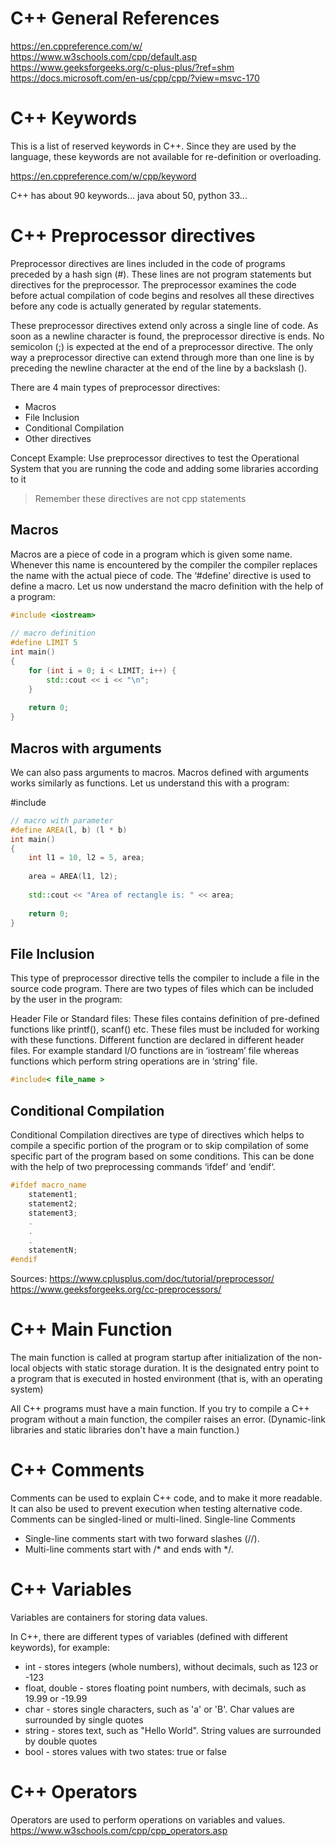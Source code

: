 # C++ General References
https://en.cppreference.com/w/
https://www.w3schools.com/cpp/default.asp
https://www.geeksforgeeks.org/c-plus-plus/?ref=shm
https://docs.microsoft.com/en-us/cpp/cpp/?view=msvc-170

# C++ Keywords
This is a list of reserved keywords in C++. Since they are used by the language, these keywords are not available for re-definition or overloading. 

https://en.cppreference.com/w/cpp/keyword

C++ has about 90 keywords... java about 50, python 33...

# C++ Preprocessor directives
Preprocessor directives are lines included in the code of programs preceded by a hash sign (#). These lines are not program statements but directives for the preprocessor. The preprocessor examines the code before actual compilation of code begins and resolves all these directives before any code is actually generated by regular statements.

These preprocessor directives extend only across a single line of code. As soon as a newline character is found, the preprocessor directive is ends. No semicolon (;) is expected at the end of a preprocessor directive. The only way a preprocessor directive can extend through more than one line is by preceding the newline character at the end of the line by a backslash (\).

There are 4 main types of preprocessor directives:  

- Macros
- File Inclusion
- Conditional Compilation
- Other directives

Concept Example: 
Use preprocessor directives to test the Operational System that you are running the code and adding some libraries according to it

> Remember these directives are not cpp statements

## Macros
Macros are a piece of code in a program which is given some name. Whenever this name is encountered by the compiler the compiler replaces the name with the actual piece of code. The ‘#define’ directive is used to define a macro. Let us now understand the macro definition with the help of a program:

```cpp
#include <iostream>
 
// macro definition
#define LIMIT 5
int main()
{
    for (int i = 0; i < LIMIT; i++) {
        std::cout << i << "\n";
    }
 
    return 0;
}
```

## Macros with arguments
We can also pass arguments to macros. Macros defined with arguments works similarly as functions. Let us understand this with a program: 

#include <iostream>

```cpp 
// macro with parameter
#define AREA(l, b) (l * b)
int main()
{
    int l1 = 10, l2 = 5, area;
 
    area = AREA(l1, l2);
 
    std::cout << "Area of rectangle is: " << area;
 
    return 0;
}
```

## File Inclusion
This type of preprocessor directive tells the compiler to include a file in the source code program. There are two types of files which can be included by the user in the program: 

Header File or Standard files: These files contains definition of pre-defined functions like printf(), scanf() etc. These files must be included for working with these functions. Different function are declared in different header files. For example standard I/O functions are in ‘iostream’ file whereas functions which perform string operations are in ‘string’ file. 

```cpp
#include< file_name >
```

## Conditional Compilation
Conditional Compilation directives are type of directives which helps to compile a specific portion of the program or to skip compilation of some specific part of the program based on some conditions. This can be done with the help of two preprocessing commands ‘ifdef‘ and ‘endif‘. 

```cpp
#ifdef macro_name
    statement1;
    statement2;
    statement3;
    .
    .
    .
    statementN;
#endif
```

Sources: 
https://www.cplusplus.com/doc/tutorial/preprocessor/
https://www.geeksforgeeks.org/cc-preprocessors/

# C++ Main Function
The main function is called at program startup after initialization of the non-local objects with static storage duration. It is the designated entry point to a program that is executed in hosted environment (that is, with an operating system)

All C++ programs must have a main function. If you try to compile a C++ program without a main function, the compiler raises an error. (Dynamic-link libraries and static libraries don't have a main function.) 

# C++ Comments
Comments can be used to explain C++ code, and to make it more readable. It can also be used to prevent execution when testing alternative code. Comments can be singled-lined or multi-lined.
Single-line Comments

- Single-line comments start with two forward slashes (//).
- Multi-line comments start with /* and ends with */.

# C++ Variables
Variables are containers for storing data values.

In C++, there are different types of variables (defined with different keywords), for example:

- int - stores integers (whole numbers), without decimals, such as 123 or -123
- float, double - stores floating point numbers, with decimals, such as 19.99 or -19.99
- char - stores single characters, such as 'a' or 'B'. Char values are surrounded by single quotes
- string - stores text, such as "Hello World". String values are surrounded by double quotes
- bool - stores values with two states: true or false

# C++ Operators
Operators are used to perform operations on variables and values.
https://www.w3schools.com/cpp/cpp_operators.asp

